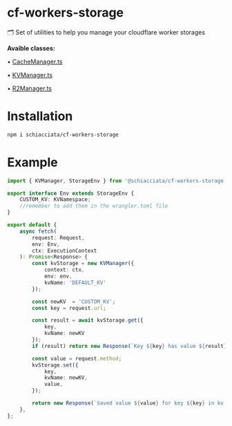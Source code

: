 # cf-workers-storage

🗂 Set of utilities to help you manage your cloudflare worker storages

**Avaible classes:**

• [CacheManager.ts](src/core/CacheManager.ts)

• [KVManager.ts](src/core/KVManager.ts)

• [R2Manager.ts](src/core/R2Manager.ts)

# Installation

```bash
npm i schiacciata/cf-workers-storage
```

# Example

```typescript
import { KVManager, StorageEnv } from '@schiacciata/cf-workers-storage';

export interface Env extends StorageEnv {
	CUSTOM_KV: KVNamespace;
	//remember to add them in the wrangler.toml file
}

export default {
	async fetch(
		request: Request,
		env: Env,
		ctx: ExecutionContext
	): Promise<Response> {
		const kvStorage = new KVManager({
			context: ctx,
			env: env,
			kvName: 'DEFAULT_KV'
		});

		const newKV  = 'CUSTOM_KV';
		const key = request.url;

		const result = await kvStorage.get({
			key,
			kvName: newKV
		});
		if (result) return new Response(`Key ${key} has value ${result}`);

		const value = request.method;
		kvStorage.set({
			key,
			kvName: newKV,
			value,
		});

		return new Response(`Saved value ${value} for key ${key} in kv ${newKV}`);
	},
};
```